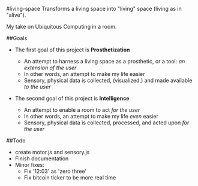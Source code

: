 #living-space
Transforms a living space into "living" space (living as in "alive").

My take on Ubiquitous Computing in a room.


##Goals
- The first goal of this project is __Prosthetization__

	- An attempt to harness a living space as a prosthetic, or a tool: _an extension of the user_
	- In other words, an attempt to make my life easier
	- Sensory, physical data is collected, (visualized,) and made available _to the user_

- The second goal of this project is __Intelligence__

	- An attempt to enable a room to act _for the user_
	- In other words, an attempt to make my life _even_ easier
	- Sensory, physical data is collected, processed, and acted upon _for the user_


##Todo
- create motor.js and sensory.js
- Finish documentation
- Minor fixes:
	- Fix '12:03' as 'zero three'
	- Fix bitcoin ticker to be more real time

